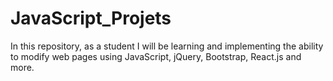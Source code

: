 # JavaScript_Projets

In this repository, as a student I will be learning and implementing the ability to modify web pages using JavaScript, jQuery, Bootstrap, React.js and more.
